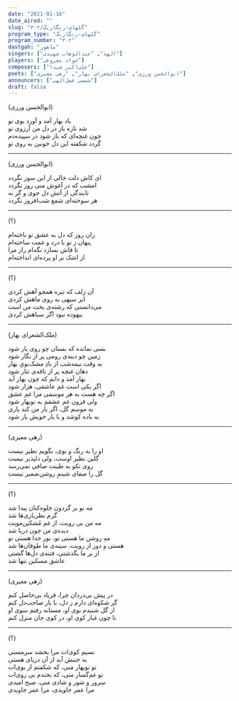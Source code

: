 ```yaml
---
date: "2021-01-16"
date_aired: ""
slug: "گلهای-رنگارنگ/۳۰۲"
program_type: "گلهای-رنگارنگ"
program_number: "۳۰۲"
dastgah: "ماهور"
singers: ["الهه", "عبدالوهاب شهیدی"]
players: ["جواد معروفی"]
composers: ["علی‌اکبر شیدا"]
poets: ["ابوالحسن ورزی", "ملک‌الشعرای بهار", "رهی معیری"]
announcers: ["شمسی فضل‌الهی"]
draft: false
---
```


(ابوالحسن ورزی)  

باد بهار آمد و آورد بوی تو  
شد تازه باز در دل من آرزوی تو  
چون غنچه‌ای که باز شود در سپیده‌دم  
گردد شکفته این دل خونین به روی تو  

---  

(ابوالحسن ورزی)  

ای کاش دلت خالی از این سوز نگردد  
امشب که در آغوش منی روز نگردد  
تابندگی از آتش دل جوی و گر نه  
هر سوخته‌ای شمع شب‌افروز نگردد  

---  

(؟)  

زان روز که دل به عشق تو باخته‌ام  
پنهان ز تو با درد و غمت ساخته‌ام  
تا فاش نسازد نگه‌ام راز مرا  
از اشک بر او پرده‌ای انداخته‌ام  

---  

(؟)  

آن زلف که تیره همچو آهش کردی  
ابر سیهی به روی ماهش کردی  
می‌دانستی که رشته‌ی بخت من است  
بیهوده نبود اگر سیاهش کردی  

---  

(ملک‌الشعرای بهار)  

بسی نمانده که بستان چو روی یار شود  
زمین چو دینه‌ی رومی پر از نگار شود  
به وقت نیمه‌شب از بادِ مشک‌بویِ بهار  
دهان غنچه پر از نافه‌ی تتار شود  
بهار آمد و دانم که چون بهار آید  
اگر یکی است غم عاشقی، هزار شود  
اگر چه هست به هر موسمی مرا غم عشق  
ولی فزون غم عشقم به نوبهار شود  
به موسم گل، اگر یار من کند یاری  
به باده کوشد و با یار خویش یار شود  

---  

(رهی معیری)  

او را به رنگ و بوی، نگویم نظیر نیست  
گلبن نظیر اوست، ولی دلپذیر نیست  
روی نکو به طینت صافی نمی‌رسد  
گل را صفای شبنمِ روشن‌ضمیر نیست  

---  

(؟)  

مه نو بر گردون جلوه‌کنان پیدا شد  
گرم نظربازی‌ها شد  
مه من بی رویت، از غم مُشکین‌مویت  
دیده‌ی من چون دریا شد  
مهِ روشن ما هستی تو، نور خدا هستی تو  
هستی و دور از رویت، سینه‌ی ما طوفان‌ها شد  
از بر ما بگذشتی، فتنه‌ی دل‌ها گشتی  
عاشق مسکین تنها شد  

---  

(رهی معیری)  

در پیش بی‌دردان چرا، فریاد بی‌حاصل کنم  
گر شکوه‌ای دارم ز دل، با یار صاحب‌دل کنم  
از گل شنیدم بوی او، مستانه رفتم سوی او  
تا چون غبار کوی او، در کوی جان منزل کنم  

---  

(؟)  

نسیم کوی‌ات مرا بخشد سرمستی  
به جنبش آید از آن دریای هستی  
تو نوبهار منی، که شکفتم از بوی‌ات  
تو غم‌گسار منی، که نخندم بی روی‌ات  
سرور و شور و شادی منی، صبح امیدی  
مرا عمر جاویدی، مرا عمر جاویدی  
